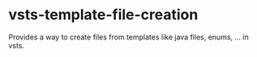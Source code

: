 # vsts-template-file-creation
Provides a way to create files from templates like java files, enums, ... in vsts.
